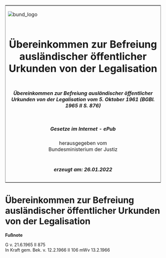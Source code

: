 <span id="DECKBLATT.html"></span>

<table border="0" frame="border" width="100%">

<tr valign="top">

<td align="left">

![bund\_logo](BfJ_2021_Web_de_de.gif)

</td>

<td align="right">

 

</td>

</tr>

<tr align="center" valign="middle">

<td colspan="2">

# Übereinkommen zur Befreiung ausländischer öffentlicher Urkunden von der Legalisation

</td>

</tr>

<tr align="center" valign="middle">

<td colspan="2">

##### Übereinkommen zur Befreiung ausländischer öffentlicher Urkunden von der Legalisation vom 5. Oktober 1961 (BGBl. 1965 II S. 876)

</td>

</tr>

<tr align="center" valign="middle">

<td colspan="2">

  
  

##### Gesetze im Internet - ePub  
  
herausgegeben vom  
Bundesministerium der Justiz

</td>

</tr>

<tr align="center" valign="bottom">

<td colspan="2">

  
  

##### erzeugt am: 26.01.2022

</td>

</tr>

</table>

<span id="BJNR208760965.html"></span>

# Übereinkommen zur Befreiung ausländischer öffentlicher Urkunden von der Legalisation

<div>

  
**Fußnote**

<div class="jnhtml">

<div>

<div class="jurAbsatz">

G v. 21.6.1965 II 875  
In Kraft gem. Bek. v. 12.2.1966 II 106 mWv 13.2.1966

</div>

</div>

</div>

</div>
